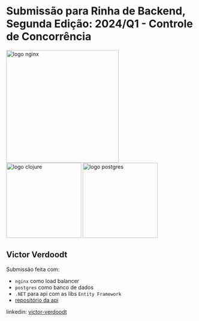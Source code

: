 # Submissão para Rinha de Backend, Segunda Edição: 2024/Q1 - Controle de Concorrência


<img src="https://upload.wikimedia.org/wikipedia/commons/c/c5/Nginx_logo.svg" alt="logo nginx" width="300" height="auto">
<br />
<img src="https://upload.wikimedia.org/wikipedia/commons/thumb/7/7d/Microsoft_.NET_logo.svg/64px-Microsoft_.NET_logo.svg.png" alt="logo clojure" width="200" height="auto">
<img src="https://upload.wikimedia.org/wikipedia/commons/2/29/Postgresql_elephant.svg" alt="logo postgres" width="200" height="auto">


## Victor Verdoodt
Submissão feita com:
- `nginx` como load balancer
- `postgres` como banco de dados
- `.NET` para api com as libs `Entity Framework`
- [repositório da api](https://github.com/victorverdoodt/RinhaDeBackEnd)

linkedin: [victor-verdoodt](https://www.linkedin.com/in/victor-verdoodt/) 
